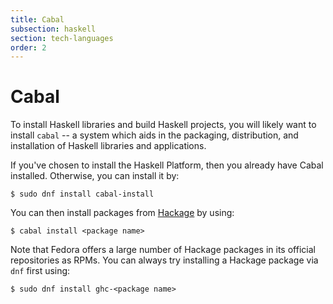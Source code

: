 ```yaml
---
title: Cabal
subsection: haskell
section: tech-languages
order: 2
---
```


# Cabal

To install Haskell libraries and build Haskell projects, you will likely want to
install `cabal` -- a system which aids in the packaging, distribution, and
installation of Haskell libraries and applications.

If you've chosen to install the Haskell Platform, then you already have Cabal
installed. Otherwise, you can install it by:

```
$ sudo dnf install cabal-install
```

You can then install packages from [Hackage](https://hackage.haskell.org/) by
using:

```
$ cabal install <package name>
```

Note that Fedora offers a large number of Hackage packages in its official
repositories as RPMs. You can always try installing a Hackage package via `dnf`
first using:

```
$ sudo dnf install ghc-<package name>
```
